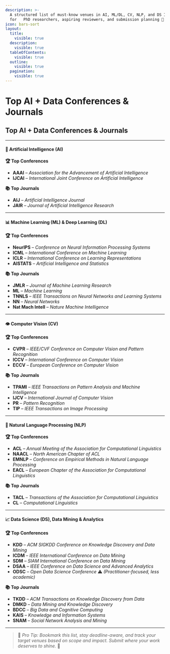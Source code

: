 ```yaml
---
description: >-
  A structured list of must-know venues in AI, ML/DL, CV, NLP, and DS Ideal
  for   PhD researchers, aspiring reviewers, and submission planning 🚀
icon: bars-sort
layout:
  title:
    visible: true
  description:
    visible: true
  tableOfContents:
    visible: true
  outline:
    visible: true
  pagination:
    visible: true
---
```


# Top AI + Data Conferences & Journals

## Top AI + Data Conferences & Journals

***

#### 🧠 Artificial Intelligence (AI)

**🏆 Top Conferences**

* **AAAI** – _Association for the Advancement of Artificial Intelligence_
* **IJCAI** – _International Joint Conference on Artificial Intelligence_

**📚 Top Journals**

* **AIJ** – _Artificial Intelligence Journal_
* **JAIR** – _Journal of Artificial Intelligence Research_

***

#### 📊 Machine Learning (ML) & Deep Learning (DL)

**🏆 Top Conferences**

* **NeurIPS** – _Conference on Neural Information Processing Systems_
* **ICML** – _International Conference on Machine Learning_
* **ICLR** – _International Conference on Learning Representations_
* **AISTATS** – _Artificial Intelligence and Statistics_

**📚 Top Journals**

* **JMLR** – _Journal of Machine Learning Research_
* **ML** – _Machine Learning_
* **TNNLS** – _IEEE Transactions on Neural Networks and Learning Systems_
* **NN** – _Neural Networks_
* **Nat Mach Intell** – _Nature Machine Intelligence_

***

#### 👁️ Computer Vision (CV)

**🏆 Top Conferences**

* **CVPR** – _IEEE/CVF Conference on Computer Vision and Pattern Recognition_
* **ICCV** – _International Conference on Computer Vision_
* **ECCV** – _European Conference on Computer Vision_

**📚 Top Journals**

* **TPAMI** – _IEEE Transactions on Pattern Analysis and Machine Intelligence_
* **IJCV** – _International Journal of Computer Vision_
* **PR** – _Pattern Recognition_
* **TIP** – _IEEE Transactions on Image Processing_

***

#### 💬 Natural Language Processing (NLP)

**🏆 Top Conferences**

* **ACL** – _Annual Meeting of the Association for Computational Linguistics_
* **NAACL** – _North American Chapter of ACL_
* **EMNLP** – _Conference on Empirical Methods in Natural Language Processing_
* **EACL** – _European Chapter of the Association for Computational Linguistics_

**📚 Top Journals**

* **TACL** – _Transactions of the Association for Computational Linguistics_
* **CL** – _Computational Linguistics_

***

#### 📈 Data Science (DS), Data Mining & Analytics

**🏆 Top Conferences**

* **KDD** – _ACM SIGKDD Conference on Knowledge Discovery and Data Mining_
* **ICDM** – _IEEE International Conference on Data Mining_
* **SDM** – _SIAM International Conference on Data Mining_
* **DSAA** – _IEEE Conference on Data Science and Advanced Analytics_
* **ODSC** – _Open Data Science Conference_ ⚠️ _(Practitioner-focused, less academic)_

**📚 Top Journals**

* **TKDD** – _ACM Transactions on Knowledge Discovery from Data_
* **DMKD** – _Data Mining and Knowledge Discovery_
* **BDCC** – _Big Data and Cognitive Computing_
* **KAIS** – _Knowledge and Information Systems_
* **SNAM** – _Social Network Analysis and Mining_

***

> 📝 _Pro Tip: Bookmark this list, stay deadline-aware, and track your target venues based on scope and impact. Submit where your work deserves to shine._ 💫
